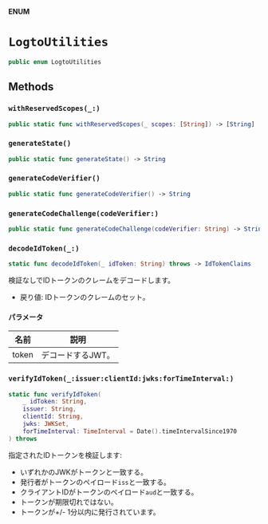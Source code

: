 **ENUM**

# `LogtoUtilities`

```swift
public enum LogtoUtilities
```

## Methods

### `withReservedScopes(_:)`

```swift
public static func withReservedScopes(_ scopes: [String]) -> [String]
```

### `generateState()`

```swift
public static func generateState() -> String
```

### `generateCodeVerifier()`

```swift
public static func generateCodeVerifier() -> String
```

### `generateCodeChallenge(codeVerifier:)`

```swift
public static func generateCodeChallenge(codeVerifier: String) -> String
```

### `decodeIdToken(_:)`

```swift
static func decodeIdToken(_ idToken: String) throws -> IdTokenClaims
```

検証なしでIDトークンのクレームをデコードします。

- 戻り値: IDトークンのクレームのセット。

#### パラメータ

| 名前   | 説明               |
| ------ | ------------------ |
| token  | デコードするJWT。  |

### `verifyIdToken(_:issuer:clientId:jwks:forTimeInterval:)`

```swift
static func verifyIdToken(
    _ idToken: String,
    issuer: String,
    clientId: String,
    jwks: JWKSet,
    forTimeInterval: TimeInterval = Date().timeIntervalSince1970
) throws
```

指定されたIDトークンを検証します:

- いずれかのJWKがトークンと一致する。
- 発行者がトークンのペイロード`iss`と一致する。
- クライアントIDがトークンのペイロード`aud`と一致する。
- トークンが期限切れではない。
- トークンが+/- 1分以内に発行されています。